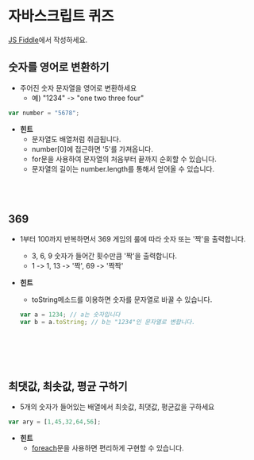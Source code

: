 자바스크립트 퀴즈
=======

[JS Fiddle](http://jsfiddle.net/00jwbyuu/)에서 작성하세요.

숫자를 영어로 변환하기
----
* 주어진 숫자 문자열을 영어로 변환하세요
  * 예) "1234" -> "one two three four"
```js
var number = "5678";
```

* __힌트__
  * 문자열도 배열처럼 취급됩니다.
  * number[0]에 접근하면 '5'를 가져옵니다.
  * for문을 사용하여 문자열의 처음부터 끝까지 순회할 수 있습니다.
  * 문자열의 길이는 number.length를 통해서 얻어올 수 있습니다.

<br><br>
369 
----
* 1부터 100까지 반복하면서 369 게임의 룰에 따라 숫자 또는 '짝'을 출력합니다.
  * 3, 6, 9 숫자가 들어간 횟수만큼 '짝'을 출력합니다.
  * 1 -> 1, 13 -> '짝', 69 -> '짝짝'

* __힌트__
  * toString메소드를 이용하면 숫자를 문자열로 바꿀 수 있습니다.
  ```js
  var a = 1234; // a는 숫자입니다
  var b = a.toString; // b는 "1234"인 문자열로 변합니다.
  ```
  
<br><br>  
최댓값, 최솟값, 평균 구하기
----
* 5개의 숫자가 들어있는 배열에서 최솟값, 최댓값, 평균값을 구하세요
```js
var ary = [1,45,32,64,56];
```

* __힌트__
  * [foreach](http://lng1982.tistory.com/73)문을 사용하면 편리하게 구현할 수 있습니다.
